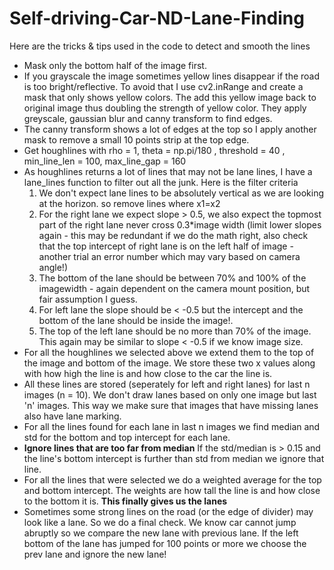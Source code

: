 # Self-driving-Car-ND-Lane-Finding

Here are the tricks & tips used in the code to detect and smooth the lines

<UL>
<LI> Mask only the bottom half of the image first.
<LI> If you grayscale the image sometimes yellow lines disappear if the road is too bright/reflective. 
To avoid that I use cv2.inRange and create a mask that only shows yellow colors. The add this yellow image back to original image
thus doubling the strength of yellow color. They apply greyscale, gaussian blur and canny transform to find edges.
<LI> The canny transform shows a lot of edges at the top so I apply another mask to remove a small 10 points strip at the top edge.
<LI> Get houghlines with rho = 1, theta = np.pi/180 , threshold = 40 , min_line_len = 100, max_line_gap = 160 
<LI> As houghlines returns a lot of lines that may not be lane lines, I have a lane_lines function to filter out all the junk. Here is the filter criteria
<OL>
<LI> We don't expect lane lines to be absolutely vertical as we are looking at the horizon. so remove lines where x1=x2
<LI> For the right lane we expect slope > 0.5, we also expect the topmost part of the right lane never cross 0.3*image width (limit lower slopes again - this may be redundant if we do the math right, also check that the top intercept of right lane is on the left half of image - another trial an error number which may vary based on camera angle!)
<LI> The bottom of the lane should be between 70% and 100% of the imagewidth - again dependent on the camera mount position, but fair assumption I guess.
<LI> For left lane the slope should be &lt; -0.5 but the intercept and the bottom of the lane should be inside the image!.
<LI> The top of the left lane should be no more than 70% of the image. This again may be similar to slope  &lt; -0.5 if we know image size.
</OL>
<LI> For all the houghlines we selected above we extend them to the top of the image and bottom of the image. We store these two x values along with how high the line is and how close to the car the line is.
<LI> All these lines are stored (seperately for left and right lanes) for last n images (n = 10). We don't draw lanes based on only one image but last 'n' images. This way we make sure that images that have missing lanes also have lane marking.
<LI> For all the lines found for each lane in last n images we find median and std for the bottom and top intercept for each lane.
<LI><B>Ignore lines that are too far from median</B> If the std/median is > 0.15 and the line's bottom intercept is further than std from median we ignore that line. 
<LI>For all the lines that were selected we do a weighted average for the top and bottom intercept. The weights are how tall the line is and how close to the bottom it is. <b>This finally gives us the lanes </b>
<LI> Sometimes some strong lines on the road (or the edge of divider) may look like a lane. So we do a final check. We know car cannot jump abruptly so we compare the new lane with previous lane. If the left bottom of the lane has jumped for 100 points or more we choose the prev lane and ignore the new lane!

</UL>
